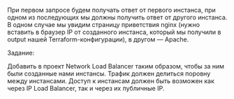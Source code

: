При первом запросе будем получать ответ от первого инстанса, при одном из последующих мы должны получить ответ от другого инстанса. В одном случае мы увидим страницу приветствия nginx (нужно вставить в браузер IP от созданного инстанса, который мы получили в output нашей Terraform-конфигурации), в другом — Apache.

Задание:

Добавить в проект Network Load Balancer таким образом, чтобы за ним были созданные нами инстансы.
Трафик должен делиться поровну между инстансами.
Доступ к инстансам должен быть возможен как через IP Load Balancer, так и через их публичные IP.
